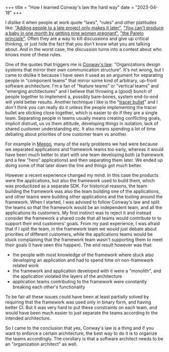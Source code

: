 +++
title = "How I learned Conway's law the hard way"
date = "2023-04-18"
+++

I dislike it when people at work quote "laws", "rules" and other platitudes like: ["Adding people to a late project only makes it later"](https://en.wikipedia.org/wiki/Brooks's_law), ["You can't produce a baby in one month by getting nine women pregnant"](https://www.goodreads.com/quotes/172818-you-can-t-produce-a-baby-in-one-month-by-getting), ["the Pareto principle"](https://en.wikipedia.org/wiki/Pareto_principle). Often they are a way to kill discussions and give up critical thinking, or just hide the fact that you don't know what you are talking about. And in the worst case, the discussion turns into a contest about who knows more of these rules.

One of the quotes that triggers me is [Conway's law](https://en.wikipedia.org/wiki/Conway%27s_law): "Organizations design systems that mirror their own communication structure". It's not wrong, but I came to dislike it because I have seen it used as an argument for separating people in "component teams" that mirror some kind of arbitrary, up-front software architecture. I'm a fan of "feature teams" or "vertical teams" and "emerging architectures" and I believe that throwing a (good) bunch of people together to implement a, possibly bare-bones, system end-to-end will yield better results. Another technique I like is the "[tracer bullet](https://builtin.com/software-engineering-perspectives/what-are-tracer-bullets)" and I don't think you can really do it unless the people implementing the tracer bullet are sticking close together, which is easier to do if they are a single team. Separating people in teams usually means creating conflicting goals, implicit distrust, us vs them attitude, developing things in isolation, lack of shared customer understanding etc. It also means spending a lot of time debating about priorities of one customer team vs another.

For example in [Meego](@/work/nokia-n9.md), many of the early problems we had were because we separated applications and framework teams too early, whereas it would have been much better to start with one team developing both (a framework and a few "hero" applications) and then separating them later. We ended up doing some of that later down the line and things got much better.

However a recent experience changed my mind. In this case the products were the applications, but also the framework used to build them, which was productized as a separate SDK. For historical reasons, the team building the framework was also the team building one of the applications, and other teams were building other applications and the tooling around the framework. When I started, I was advised to follow Conway's law and split the teams so that the framework would be an independent team, and all the applications its customers. My first instinct was to reject it and instead consider the framework a shared code that all teams would contribute to to support their end customers' goals. From my past experience, I was afraid that if I split the team, in the framework team we would just debate about priorities of different customers, while the applications teams would be stuck complaining that the framework team wasn't supporting them to meet their goals (I have seen this happen). The end result however was that:

- the people with most knowledge of the framework where stuck also developing an application and had to spend time on non-framework related work
- the framework and application developed with it were a "monolith", and the application violated the layers of the architecture
- application teams contributing to the framework were constantly breaking each other's functionality

To be fair all these issues could have been at least partially solved by requiring that the framework was used only in binary form, and having better CI. But it was very hard to put these constraints on each team, and would have been much easier to just separate the teams according to the intended architecture.

So I came to the conclusion that yes, Conway's law is a thing and if you want to enforce a certain architecture, the best way to do it is to organize the teams accordingly. The corollary is that a software architect needs to be an "organization architect" as well.

